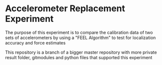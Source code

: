 # Accelerometer Replacement Experiment

The purpose of this experiment is to compare the calibration data of two sets of accelerometers by using a "FEEL Algorithm" to test for localization accuracy and force estimates

This repository is a branch of a bigger master repository with more private result folder, gitmodules and python files that supported this experiment
